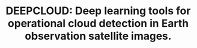 ---
title: 'DEEPCLOUD: Deep learning tools for operational cloud detection in Earth observation satellite images.'
logo: 'mineco.webp'
pi: ''
uvpi: 'L. Gomez-Chova'
years: '2020-2024'
website: ''
funding_source: 'Spanish Ministry of Science, Innovation and Universities (MCIU/AEI/FEDER, UE), PID2019-109026RB-I00'
role: ''
project_type: ''
partners: []
---
